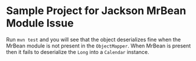 # Sample Project for Jackson MrBean Module Issue

Run `mvn test` and you will see that the object deserializes fine
when the MrBean module is not present in the `ObjectMapper`. When
MrBean is present then it fails to deserialize the `Long` into
a `Calendar` instance.
